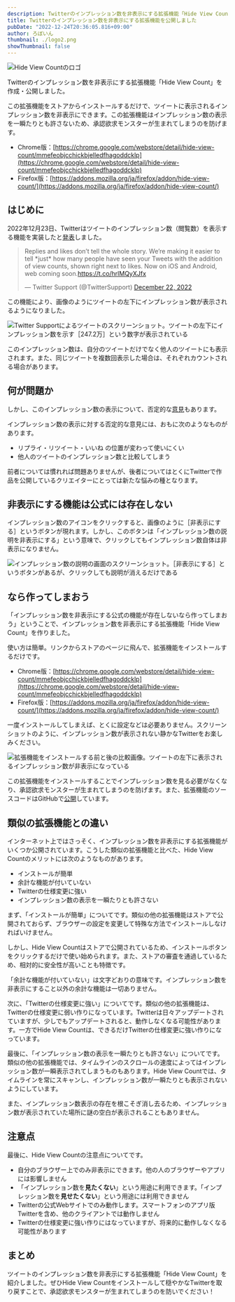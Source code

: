 ```yaml
---
description: Twitterのインプレッション数を非表示にする拡張機能「Hide View Count」を作成・公開しました。この拡張機能をストアからインストールするだけで、ツイートに表示されるインプレッション数を非表示にできます。この拡張機能はインプレッション数の表示を一瞬たりとも許さないため、承認欲求モンスターが生まれてしまうのを防げます。
title: Twitterのインプレッション数を非表示にする拡張機能を公開しました
pubDate: "2022-12-24T20:36:05.816+09:00"
author: ろぼいん
thumbnail: ./logo2.png
showThumbnail: false
---
```


![Hide View Countのロゴ](./logo2.png)

Twitterのインプレッション数を非表示にする拡張機能「Hide View Count」を作成・公開しました。

この拡張機能をストアからインストールするだけで、ツイートに表示されるインプレッション数を非表示にできます。この拡張機能はインプレッション数の表示を一瞬たりとも許さないため、承認欲求モンスターが生まれてしまうのを防げます。

- Chrome版：[https://chrome.google.com/webstore/detail/hide-view-count/mmefeobjcchickbjelledfhagoddcklp](https://chrome.google.com/webstore/detail/hide-view-count/mmefeobjcchickbjelledfhagoddcklp)
- Firefox版：[https://addons.mozilla.org/ja/firefox/addon/hide-view-count/](https://addons.mozilla.org/ja/firefox/addon/hide-view-count/)

## はじめに

2022年12月23日、Twitterはツイートのインプレッション数（閲覧数）を表示する機能を実装したと[発表](https://help.twitter.com/en/using-twitter/view-counts)しました。

<blockquote class="twitter-tweet" data-dnt="true" data-theme="dark"><p lang="en" dir="ltr">Replies and likes don’t tell the whole story. We’re making it easier to tell *just* how many people have seen your Tweets with the addition of view counts, shown right next to likes. Now on iOS and Android, web coming soon.<a href="https://t.co/hrlMQyXJfx">https://t.co/hrlMQyXJfx</a></p>&mdash; Twitter Support (@TwitterSupport) <a href="https://twitter.com/TwitterSupport/status/1606055187348688896?ref_src=twsrc%5Etfw">December 22, 2022</a></blockquote> <script async src="https://platform.twitter.com/widgets.js" charset="utf-8"></script>

この機能により、画像のようにツイートの左下にインプレッション数が表示されるようになりました。

![Twitter Supportによるツイートのスクリーンショット。ツイートの左下にインプレッション数を示す［247.2万］という数字が表示されている](./2022-12-24-18-28-25.png)

このインプレッション数は、自分のツイートだけでなく他人のツイートにも表示されます。また、同じツイートを複数回表示した場合は、それぞれカウントされる場合があります。

## 何が問題か

しかし、このインプレッション数の表示について、否定的な[意見](https://www.itmedia.co.jp/news/articles/2212/23/news124.html)もあります。

インプレッション数の表示に対する否定的な意見には、おもに次のようなものがあります。

- リプライ・リツイート・いいね の位置が変わって使いにくい
- 他人のツイートのインプレッション数と比較してしまう

前者については慣れれば問題ありませんが、後者についてはとくにTwitterで作品を公開しているクリエイターにとっては新たな悩みの種となります。

## 非表示にする機能は公式には存在しない

インプレッション数のアイコンをクリックすると、画像のように［非表示にする］というボタンが現れます。しかし、このボタンは「インプレッション数の説明を非表示にする」という意味で、クリックしてもインプレッション数自体は非表示になりません。

![インプレッション数の説明の画面のスクリーンショット。［非表示にする］というボタンがあるが、クリックしても説明が消えるだけである](./2022-12-24-18-39-02.png)

## なら作ってしまおう

「インプレッション数を非表示にする公式の機能が存在しないなら作ってしまおう」ということで、インプレッション数を非表示にする拡張機能「Hide View Count」を作りました。

使い方は簡単。リンクからストアのページに飛んで、拡張機能をインストールするだけです。

- Chrome版：[https://chrome.google.com/webstore/detail/hide-view-count/mmefeobjcchickbjelledfhagoddcklp](https://chrome.google.com/webstore/detail/hide-view-count/mmefeobjcchickbjelledfhagoddcklp)
- Firefox版：[https://addons.mozilla.org/ja/firefox/addon/hide-view-count/](https://addons.mozilla.org/ja/firefox/addon/hide-view-count/)

一度インストールしてしまえば、とくに設定などは必要ありません。スクリーンショットのように、インプレッション数が表示されない静かなTwitterをお楽しみください。

![拡張機能をインストールする前と後の比較画像。ツイートの左下に表示されるインプレッション数が非表示になっている](./screenshot.png)

この拡張機能をインストールすることでインプレッション数を見る必要がなくなり、承認欲求モンスターが生まれてしまうのを防げます。また、拡張機能のソースコードはGitHubで[公開](https://github.com/Robot-Inventor/hide-view-count)しています。

## 類似の拡張機能との違い

インターネット上ではさっそく、インプレッション数を非表示にする拡張機能がいくつか公開されています。こうした類似の拡張機能と比べた、Hide View Countのメリットには次のようなものがあります。

- インストールが簡単
- 余計な機能が付いていない
- Twitterの仕様変更に強い
- インプレッション数の表示を一瞬たりとも許さない

まず、「インストールが簡単」についてです。類似の他の拡張機能はストアで公開されておらず、ブラウザーの設定を変更して特殊な方法でインストールしなければいけません。

しかし、Hide View Countはストアで公開されているため、インストールボタンをクリックするだけで使い始められます。また、ストアの審査を通過しているため、相対的に安全性が高いことも特徴です。

「余計な機能が付いていない」は文字どおりの意味です。インプレッション数を非表示にすること以外の余計な機能は一切ありません。

次に、「Twitterの仕様変更に強い」についてです。類似の他の拡張機能は、Twitterの仕様変更に弱い作りになっています。Twitterは日々アップデートされていますが、少しでもアップデートされると、動作しなくなる可能性があります。一方でHide View Countは、できるだけTwitterの仕様変更に強い作りになっています。

最後に、「インプレッション数の表示を一瞬たりとも許さない」についてです。類似の他の拡張機能では、タイムラインのスクロールの速度によってはインプレッション数が一瞬表示されてしまうものもあります。Hide View Countでは、タイムラインを常にスキャンし、インプレッション数が一瞬たりとも表示されないようにしています。

また、インプレッション数表示の存在を根こそぎ消し去るため、インプレッション数が表示されていた場所に謎の空白が表示されることもありません。

## 注意点

最後に、Hide View Countの注意点についてです。

- 自分のブラウザー上でのみ非表示にできます。他の人のブラウザーやアプリには影響しません
- 「インプレッション数を**見たくない**」という用途に利用できます。「インプレッション数を**見せたくない**」という用途には利用できません
- Twitterの公式Webサイトでのみ動作します。スマートフォンのアプリ版Twitterを含め、他のクライアントでは動作しません
- Twitterの仕様変更に強い作りにはなっていますが、将来的に動作しなくなる可能性があります

## まとめ

ツイートのインプレッション数を非表示にする拡張機能「Hide View Count」を紹介しました。ぜひHide View Countをインストールして穏やかなTwitterを取り戻すことで、承認欲求モンスターが生まれてしまうのを防いでください！

